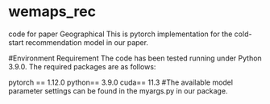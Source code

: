 # wemaps_rec
code for paper
Geographical
This is pytorch implementation for the cold-start recommendation model in our paper. 

#Environment Requirement
The code has been tested running under Python 3.9.0. The required packages are as follows:

pytorch == 1.12.0
python== 3.9.0
cuda== 11.3
#The available model parameter settings can be found in the myargs.py in our package.
